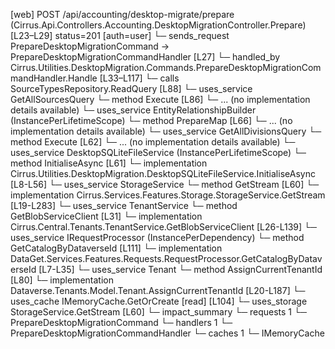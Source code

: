 [web] POST /api/accounting/desktop-migrate/prepare  (Cirrus.Api.Controllers.Accounting.DesktopMigrationController.Prepare)  [L23–L29] status=201 [auth=user]
  └─ sends_request PrepareDesktopMigrationCommand -> PrepareDesktopMigrationCommandHandler [L27]
    └─ handled_by Cirrus.Utilities.DesktopMigration.Commands.PrepareDesktopMigrationCommandHandler.Handle [L33–L117]
      └─ calls SourceTypesRepository.ReadQuery [L88]
      └─ uses_service GetAllSourcesQuery
        └─ method Execute [L86]
          └─ ... (no implementation details available)
      └─ uses_service EntityRelationshipBuilder (InstancePerLifetimeScope)
        └─ method PrepareMap [L66]
          └─ ... (no implementation details available)
      └─ uses_service GetAllDivisionsQuery
        └─ method Execute [L62]
          └─ ... (no implementation details available)
      └─ uses_service DesktopSQLiteFileService (InstancePerLifetimeScope)
        └─ method InitialiseAsync [L61]
          └─ implementation Cirrus.Utilities.DesktopMigration.DesktopSQLiteFileService.InitialiseAsync [L8-L56]
      └─ uses_service StorageService
        └─ method GetStream [L60]
          └─ implementation Cirrus.Services.Features.Storage.StorageService.GetStream [L19-L283]
            └─ uses_service TenantService
              └─ method GetBlobServiceClient [L31]
                └─ implementation Cirrus.Central.Tenants.TenantService.GetBlobServiceClient [L26-L139]
                  └─ uses_service IRequestProcessor (InstancePerDependency)
                    └─ method GetCatalogByDataverseId [L111]
                      └─ implementation DataGet.Services.Features.Requests.RequestProcessor.GetCatalogByDataverseId [L7-L35]
                  └─ uses_service Tenant
                    └─ method AssignCurrentTenantId [L80]
                      └─ implementation Dataverse.Tenants.Model.Tenant.AssignCurrentTenantId [L20-L187]
                  └─ uses_cache IMemoryCache.GetOrCreate [read] [L104]
      └─ uses_storage StorageService.GetStream [L60]
  └─ impact_summary
    └─ requests 1
      └─ PrepareDesktopMigrationCommand
    └─ handlers 1
      └─ PrepareDesktopMigrationCommandHandler
    └─ caches 1
      └─ IMemoryCache

